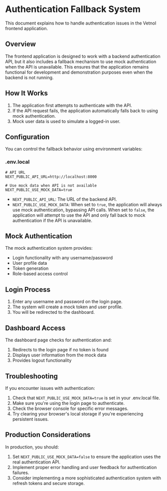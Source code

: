 # Authentication Fallback System

This document explains how to handle authentication issues in the Vetnol frontend application.

## Overview

The frontend application is designed to work with a backend authentication API, but it also includes a fallback mechanism to use mock authentication when the API is unavailable. This ensures that the application remains functional for development and demonstration purposes even when the backend is not running.

## How It Works

1. The application first attempts to authenticate with the API.
2. If the API request fails, the application automatically falls back to using mock authentication.
3. Mock user data is used to simulate a logged-in user.

## Configuration

You can control the fallback behavior using environment variables:

### .env.local

```
# API URL
NEXT_PUBLIC_API_URL=http://localhost:8000

# Use mock data when API is not available
NEXT_PUBLIC_USE_MOCK_DATA=true
```

- `NEXT_PUBLIC_API_URL`: The URL of the backend API.
- `NEXT_PUBLIC_USE_MOCK_DATA`: When set to `true`, the application will always use mock authentication, bypassing API calls. When set to `false`, the application will attempt to use the API and only fall back to mock authentication if the API is unavailable.

## Mock Authentication

The mock authentication system provides:

- Login functionality with any username/password
- User profile data
- Token generation
- Role-based access control

## Login Process

1. Enter any username and password on the login page.
2. The system will create a mock token and user profile.
3. You will be redirected to the dashboard.

## Dashboard Access

The dashboard page checks for authentication and:

1. Redirects to the login page if no token is found
2. Displays user information from the mock data
3. Provides logout functionality

## Troubleshooting

If you encounter issues with authentication:

1. Check that `NEXT_PUBLIC_USE_MOCK_DATA=true` is set in your .env.local file.
2. Make sure you're using the login page to authenticate.
3. Check the browser console for specific error messages.
4. Try clearing your browser's local storage if you're experiencing persistent issues.

## Production Considerations

In production, you should:

1. Set `NEXT_PUBLIC_USE_MOCK_DATA=false` to ensure the application uses the real authentication API.
2. Implement proper error handling and user feedback for authentication failures.
3. Consider implementing a more sophisticated authentication system with refresh tokens and secure storage.